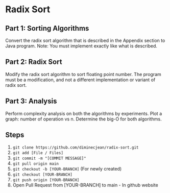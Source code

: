 # Radix Sort

## Part 1: Sorting Algorithms
Convert the radix sort algorithm that is described in the Appendix section to Java program. Note: You must implement exactly like what is described.

## Part 2: Radix Sort
Modify the radix sort algorithm to sort floating point number. The program must be a modification, and not a different implementation or variant of radix sort.

## Part 3: Analysis
Perform complexity analysis on both the algorithms by experiments. Plot a graph: number of operation vs n. Determine the big-O for both algorithms.

## Steps
1. `git clone https://github.com/diminecjean/radix-sort.git`
2. `git add [File / Files]`
3. `git commit -m "[COMMIT MESSAGE]"`
4. `git pull origin main`
5. `git checkout -b [YOUR-BRANCH]` (For newly created)
6. `git checkout [YOUR-BRANCH]`
7. `git push origin [YOUR-BRANCH]`
8. Open Pull Request from [YOUR-BRANCH] to main - In github website
